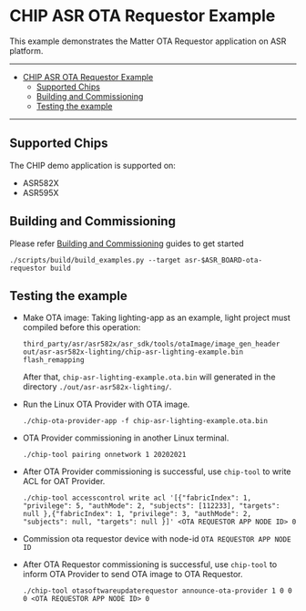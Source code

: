 # CHIP ASR OTA Requestor Example

This example demonstrates the Matter OTA Requestor application on ASR platform.

---

-   [CHIP ASR OTA Requestor Example](#chip-asr-ota-requestor-example)
    -   [Supported Chips](#supported-chips)
    -   [Building and Commissioning](#building-and-commissioning)
    -   [Testing the example](#testing-the-example)

---

## Supported Chips

The CHIP demo application is supported on:

-   ASR582X
-   ASR595X

## Building and Commissioning

Please refer
[Building and Commissioning](../../../docs/guides/asr_getting_started_guide.md#building-the-example-application)
guides to get started

```
./scripts/build/build_examples.py --target asr-$ASR_BOARD-ota-requestor build
```

## Testing the example

-   Make OTA image: Taking lighting-app as an example, light project must
    compiled before this operation:

    ```
    third_party/asr/asr582x/asr_sdk/tools/otaImage/image_gen_header out/asr-asr582x-lighting/chip-asr-lighting-example.bin flash_remapping
    ```

    After that, `chip-asr-lighting-example.ota.bin` will generated in the
    directory `./out/asr-asr582x-lighting/`.

-   Run the Linux OTA Provider with OTA image.
    ```
    ./chip-ota-provider-app -f chip-asr-lighting-example.ota.bin
    ```
-   OTA Provider commissioning in another Linux terminal.
    ```
    ./chip-tool pairing onnetwork 1 20202021
    ```
-   After OTA Provider commissioning is successful, use `chip-tool` to write ACL
    for OAT Provider.
    ```
    ./chip-tool accesscontrol write acl '[{"fabricIndex": 1, "privilege": 5, "authMode": 2, "subjects": [112233], "targets": null },{"fabricIndex": 1, "privilege": 3, "authMode": 2, "subjects": null, "targets": null }]' <OTA REQUESTOR APP NODE ID> 0
    ```
-   Commission ota requestor device with node-id `OTA REQUESTOR APP NODE ID`
-   After OTA Requestor commissioning is successful, use `chip-tool` to inform
    OTA Provider to send OTA image to OTA Requestor.
    ```
    ./chip-tool otasoftwareupdaterequestor announce-ota-provider 1 0 0 0 <OTA REQUESTOR APP NODE ID> 0
    ```
